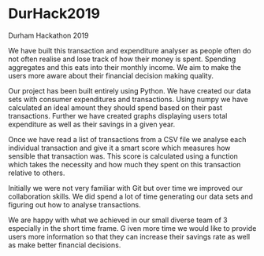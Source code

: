 # DurHack2019
Durham Hackathon 2019

We have built this transaction and expenditure analyser as people often do not often realise and lose track of how their 
money is spent. Spending aggregates and this eats into their monthly income. We aim to make the users more aware about 
their financial decision making quality.

Our project has been built entirely using Python. We have created our data sets with consumer expenditures and transactions. 
Using numpy we have calculated an ideal amount they should spend based on their past transactions. Further we have created 
graphs displaying users total expenditure as well as their savings in a given year.

Once we have read a list of transactions from a CSV file we analyse each individual transaction and give it a smart 
score which measures how sensible that transaction was. This score is calculated using a function which takes the necessity 
and how much they spent on this transaction relative to others.

Initially we were not very familiar with Git but over time we improved our collaboration skills. 
We did spend a lot of time generating our data sets and figuring out how to analyse transactions.

We are happy with what we achieved in our small diverse team of 3 especially in the short time frame. G
iven more time we would like to provide users more information so that they can increase their savings rate as well 
as make better financial decisions.
